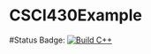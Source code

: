 # CSCI430Example

#Status Badge:
[![Build C++](https://github.com/lizetg/CSCI430Example/actions/workflows/main.yml/badge.svg)](https://github.com/lizetg/CSCI430Example/actions/workflows/main.yml)



